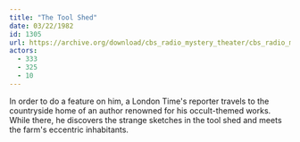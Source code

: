 ```yaml
---
title: "The Tool Shed"
date: 03/22/1982
id: 1305
url: https://archive.org/download/cbs_radio_mystery_theater/cbs_radio_mystery_theater-1301-1350.zip/cbs_radio_mystery_theater-1301-1350%2Fcbsrmt_1305_the_tool_shed.mp3
actors:
  - 333
  - 325
  - 10
---
```

In order to do a feature on him, a London Time's reporter travels to the countryside home of an author renowned for his occult-themed works. While there, he discovers the strange sketches in the tool shed and meets the farm's eccentric inhabitants.